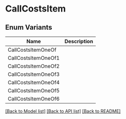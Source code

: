 # CallCostsItem

## Enum Variants

| Name | Description |
|---- | -----|
| CallCostsItemOneOf |  |
| CallCostsItemOneOf1 |  |
| CallCostsItemOneOf2 |  |
| CallCostsItemOneOf3 |  |
| CallCostsItemOneOf4 |  |
| CallCostsItemOneOf5 |  |
| CallCostsItemOneOf6 |  |

[[Back to Model list]](../README.md#documentation-for-models) [[Back to API list]](../README.md#documentation-for-api-endpoints) [[Back to README]](../README.md)


